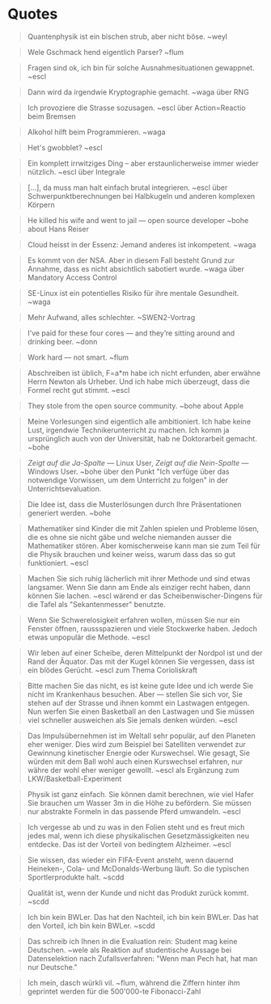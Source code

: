# Quotes

> Quantenphysik ist ein bischen strub, aber nicht böse. ~weyl

> Wele Gschmack hend eigentlich Parser? ~flum

> Fragen sind ok, ich bin für solche Ausnahmesituationen gewappnet. ~escl

> Dann wird da irgendwie Kryptographie gemacht. ~waga über RNG

> Ich provoziere die Strasse sozusagen. ~escl über Action=Reactio beim Bremsen

> Alkohol hilft beim Programmieren. ~waga

> Het's gwobblet? ~escl

> Ein komplett irrwitziges Ding – aber erstaunlicherweise immer wieder nützlich. ~escl über Integrale

> [...], da muss man halt einfach brutal integrieren. ~escl über Schwerpunktberechnungen bei Halbkugeln und anderen komplexen Körpern

> He killed his wife and went to jail — open source developer ~bohe about Hans Reiser

> Cloud heisst in der Essenz: Jemand anderes ist inkompetent. ~waga

> Es kommt von der NSA. Aber in diesem Fall besteht Grund zur Annahme, dass es nicht absichtlich sabotiert wurde. ~waga über Mandatory Access Control

> SE-Linux ist ein potentielles Risiko für ihre mentale Gesundheit. ~waga

> Mehr Aufwand, alles schlechter. ~SWEN2-Vortrag

> I’ve paid for these four cores — and they’re sitting around and drinking beer. ~donn

> Work hard — not smart. ~flum

> Abschreiben ist üblich, F=a*m habe ich nicht erfunden, aber erwähne Herrn Newton als Urheber. Und ich habe mich überzeugt, dass die Formel recht gut stimmt. ~escl

> They stole from the open source community. ~bohe about Apple

> Meine Vorlesungen sind eigentlich alle ambitioniert. Ich habe keine Lust, irgendwie Technikerunterricht zu machen. Ich komm ja ursprünglich auch von der Universität, hab ne Doktorarbeit gemacht. ~bohe

> *Zeigt auf die Ja-Spalte* — Linux User, *Zeigt auf die Nein-Spalte* — Windows User. ~bohe über den Punkt "Ich verfüge über das notwendige Vorwissen, um dem Unterricht zu folgen" in der Unterrichtsevaluation.

> Die Idee ist, dass die Musterlösungen durch Ihre Präsentationen generiert werden. ~bohe

> Mathematiker sind Kinder die mit Zahlen spielen und Probleme lösen, die es ohne sie nicht gäbe und welche niemanden ausser die Mathematiker stören. Aber komischerweise kann man sie zum Teil für die Physik brauchen und keiner weiss, warum dass das so gut funktioniert. ~escl

> Machen Sie sich ruhig lächerlich mit ihrer Methode und sind etwas langsamer. Wenn Sie dann am Ende als einziger recht haben, dann können Sie lachen. ~escl wärend er das Scheibenwischer-Dingens für die Tafel als "Sekantenmesser" benutzte.

> Wenn Sie Schwerelosigkeit erfahren wollen, müssen Sie nur ein Fenster öffnen, raussspazieren und viele Stockwerke haben. Jedoch etwas unpopulär die Methode. ~escl

> Wir leben auf einer Scheibe, deren Mittelpunkt der Nordpol ist und der Rand der Äquator. Das mit der Kugel können Sie vergessen, dass ist ein blödes Gerücht. ~escl zum Thema Corioliskraft

> Bitte machen Sie das nicht, es ist keine gute Idee und ich werde Sie nicht im Krankenhaus besuchen. Aber — stellen Sie sich vor, Sie stehen auf der Strasse und ihnen kommt ein Lastwagen entgegen. Nun werfen Sie einen Basketball an den Lastwagen und Sie müssen viel schneller ausweichen als Sie jemals denken würden. ~escl

> Das Impulsübernehmen ist im Weltall sehr populär, auf den Planeten eher weniger. Dies wird zum Beispiel bei Satelliten verwendet zur Gewinnung kinetischer Energie oder Kurswechsel. Wie gesagt, Sie würden mit dem Ball wohl auch einen Kurswechsel erfahren, nur währe der wohl eher weniger gewollt. ~escl als Ergänzung zum LKW/Basketball-Experiment

> Physik ist ganz einfach. Sie können damit berechnen, wie viel Hafer Sie brauchen um Wasser 3m in die Höhe zu befördern. Sie müssen nur abstrakte Formeln in das passende Pferd umwandeln. ~escl

> Ich vergesse ab und zu was in den Folien steht und es freut mich jedes mal, wenn ich diese physikalischen Gesetzmässigkeiten neu entdecke. Das ist der Vorteil von bedingtem Alzheimer. ~escl

> Sie wissen, das wieder ein FIFA-Event ansteht, wenn dauernd Heineken-, Cola- und McDonalds-Werbung läuft. So die typischen Sportlerprodukte halt. ~scdd

> Qualität ist, wenn der Kunde und nicht das Produkt zurück kommt. ~scdd

> Ich bin kein BWLer. Das hat den Nachteil, ich bin kein BWLer. Das hat den Vorteil, ich bin kein BWLer. ~scdd

> Das schreib ich Ihnen in die Evaluation rein: Student mag keine Deutschen. ~wele als Reaktion auf studentische Aussage bei Datenselektion nach Zufallsverfahren: "Wenn man Pech hat, hat man nur Deutsche."

> Ich mein, dasch würkli vil. ~flum, während die Ziffern hinter ihm geprintet werden für die 500'000-te Fibonacci-Zahl

